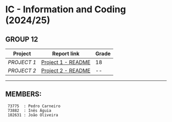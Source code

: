 # IC - Information and Coding (2024/25)

## GROUP 12

| Project | Report link | Grade |
|-----|-------|------|
|*PROJECT 1* | [Project 1 - README](/project1/readme.md) | 18 |
|*PROJECT 2* | [Project 2 - README](/project2/README.md) | -- |


---
## MEMBERS:
     73775  : Pedro Carneiro
     73882  : Inês Águia  
     102631 : João Oliveira
